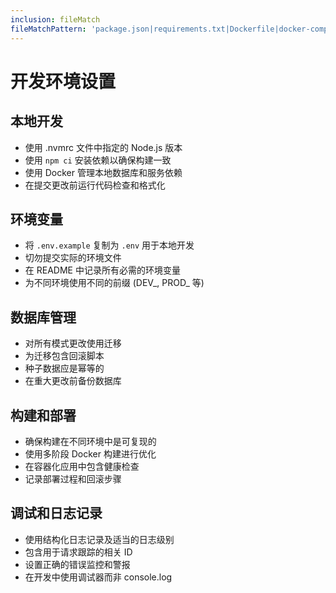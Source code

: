 ```yaml
---
inclusion: fileMatch
fileMatchPattern: 'package.json|requirements.txt|Dockerfile|docker-compose.yml'
---
```


# 开发环境设置

## 本地开发
- 使用 .nvmrc 文件中指定的 Node.js 版本
- 使用 `npm ci` 安装依赖以确保构建一致
- 使用 Docker 管理本地数据库和服务依赖
- 在提交更改前运行代码检查和格式化

## 环境变量
- 将 `.env.example` 复制为 `.env` 用于本地开发
- 切勿提交实际的环境文件
- 在 README 中记录所有必需的环境变量
- 为不同环境使用不同的前缀 (DEV_, PROD_ 等)

## 数据库管理
- 对所有模式更改使用迁移
- 为迁移包含回滚脚本
- 种子数据应是幂等的
- 在重大更改前备份数据库

## 构建和部署
- 确保构建在不同环境中是可复现的
- 使用多阶段 Docker 构建进行优化
- 在容器化应用中包含健康检查
- 记录部署过程和回滚步骤

## 调试和日志记录
- 使用结构化日志记录及适当的日志级别
- 包含用于请求跟踪的相关 ID
- 设置正确的错误监控和警报
- 在开发中使用调试器而非 console.log